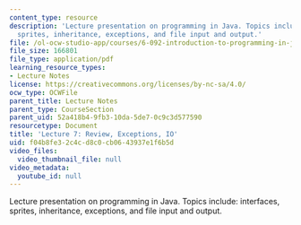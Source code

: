 ```yaml
---
content_type: resource
description: 'Lecture presentation on programming in Java. Topics include: interfaces,
  sprites, inheritance, exceptions, and file input and output.'
file: /ol-ocw-studio-app/courses/6-092-introduction-to-programming-in-java-january-iap-2010/f04b8fe32c4cd8c0cb0643937e1f6b5d_MIT6_092IAP10_lec07.pdf
file_size: 166801
file_type: application/pdf
learning_resource_types:
- Lecture Notes
license: https://creativecommons.org/licenses/by-nc-sa/4.0/
ocw_type: OCWFile
parent_title: Lecture Notes
parent_type: CourseSection
parent_uid: 52a418b4-9fb3-10da-5de7-0c9c3d577590
resourcetype: Document
title: 'Lecture 7: Review, Exceptions, IO'
uid: f04b8fe3-2c4c-d8c0-cb06-43937e1f6b5d
video_files:
  video_thumbnail_file: null
video_metadata:
  youtube_id: null
---
```

Lecture presentation on programming in Java. Topics include: interfaces, sprites, inheritance, exceptions, and file input and output.